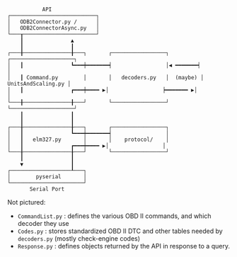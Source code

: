 ```
           API
┌───────────────────────────┐
│   ODB2Connector.py /      │
│   ODB2ConnectorAsync.py   │
└───┰───────────────────────┘
    ┃               ▲
    ┃               ┃
┌───╂───────────────╂───┐       ┌─────────────────┐          ┌────────────────────┐
│   ┃               ┗━━━┿━━━━━━━┥                 │◀ ━━━━━━━┥                    │
│   ┃ Command.py        │       │   decoders.py   │  (maybe) │ UnitsAndScaling.py │
│   ┃               ┏━━━┿━━━━ ▶│                 ┝━━━━━━━ ▶│                    │
└───╂───────────────╂───┘       └─────────────────┘          └────────────────────┘
    ┃               ┃
    ┃               ┃
┌───╂───────────────╂───┐       ┌─────────────────┐
│   ┃               ┗━━━┿━━━━━━━┥                 │
│   ┃   elm327.py       │       │    protocol/    │
│   ┃               ┏━━━┿━━━━ ▶│                 │
└───╂───────────────╂───┘       └─────────────────┘
    ┃               ┃
    ▼               ┃
┌───────────────────┸───┐
│        pyserial       │
└───────────────────────┘
       Serial Port
```

Not pictured:

- `CommandList.py` : defines the various OBD II commands, and which decoder they use
- `Codes.py` : stores standardized OBD II DTC and other tables needed by `decoders.py` (mostly check-engine codes)
- `Response.py` : defines objects returned by the API in response to a query.
